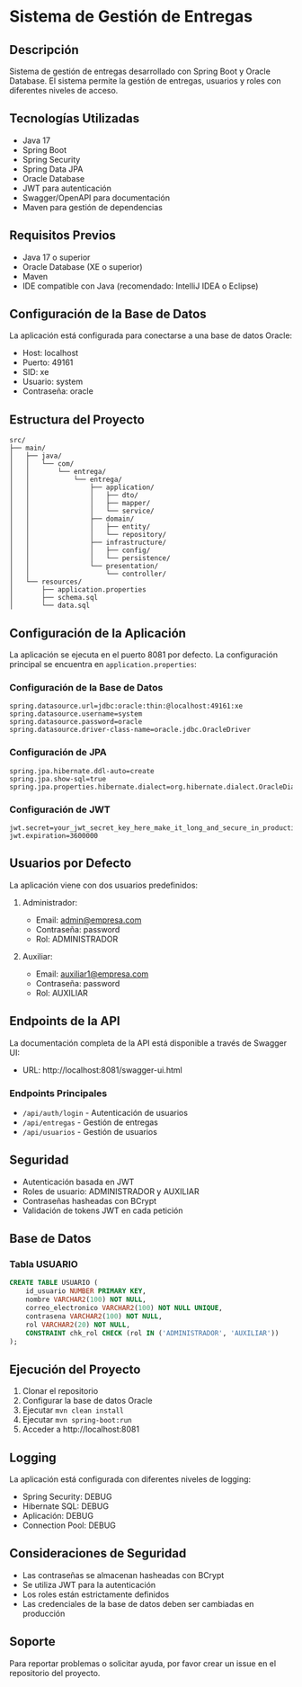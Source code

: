 # Sistema de Gestión de Entregas

## Descripción
Sistema de gestión de entregas desarrollado con Spring Boot y Oracle Database. El sistema permite la gestión de entregas, usuarios y roles con diferentes niveles de acceso.

## Tecnologías Utilizadas
- Java 17
- Spring Boot
- Spring Security
- Spring Data JPA
- Oracle Database
- JWT para autenticación
- Swagger/OpenAPI para documentación
- Maven para gestión de dependencias

## Requisitos Previos
- Java 17 o superior
- Oracle Database (XE o superior)
- Maven
- IDE compatible con Java (recomendado: IntelliJ IDEA o Eclipse)

## Configuración de la Base de Datos
La aplicación está configurada para conectarse a una base de datos Oracle:
- Host: localhost
- Puerto: 49161
- SID: xe
- Usuario: system
- Contraseña: oracle

## Estructura del Proyecto
```
src/
├── main/
│   ├── java/
│   │   └── com/
│   │       └── entrega/
│   │           └── entrega/
│   │               ├── application/
│   │               │   ├── dto/
│   │               │   ├── mapper/
│   │               │   └── service/
│   │               ├── domain/
│   │               │   ├── entity/
│   │               │   └── repository/
│   │               ├── infrastructure/
│   │               │   ├── config/
│   │               │   └── persistence/
│   │               └── presentation/
│   │                   └── controller/
│   └── resources/
│       ├── application.properties
│       ├── schema.sql
│       └── data.sql
```

## Configuración de la Aplicación
La aplicación se ejecuta en el puerto 8081 por defecto. La configuración principal se encuentra en `application.properties`:

### Configuración de la Base de Datos
```properties
spring.datasource.url=jdbc:oracle:thin:@localhost:49161:xe
spring.datasource.username=system
spring.datasource.password=oracle
spring.datasource.driver-class-name=oracle.jdbc.OracleDriver
```

### Configuración de JPA
```properties
spring.jpa.hibernate.ddl-auto=create
spring.jpa.show-sql=true
spring.jpa.properties.hibernate.dialect=org.hibernate.dialect.OracleDialect
```

### Configuración de JWT
```properties
jwt.secret=your_jwt_secret_key_here_make_it_long_and_secure_in_production
jwt.expiration=3600000
```

## Usuarios por Defecto
La aplicación viene con dos usuarios predefinidos:

1. Administrador:
   - Email: admin@empresa.com
   - Contraseña: password
   - Rol: ADMINISTRADOR

2. Auxiliar:
   - Email: auxiliar1@empresa.com
   - Contraseña: password
   - Rol: AUXILIAR

## Endpoints de la API
La documentación completa de la API está disponible a través de Swagger UI:
- URL: http://localhost:8081/swagger-ui.html

### Endpoints Principales
- `/api/auth/login` - Autenticación de usuarios
- `/api/entregas` - Gestión de entregas
- `/api/usuarios` - Gestión de usuarios

## Seguridad
- Autenticación basada en JWT
- Roles de usuario: ADMINISTRADOR y AUXILIAR
- Contraseñas hasheadas con BCrypt
- Validación de tokens JWT en cada petición

## Base de Datos
### Tabla USUARIO
```sql
CREATE TABLE USUARIO (
    id_usuario NUMBER PRIMARY KEY,
    nombre VARCHAR2(100) NOT NULL,
    correo_electronico VARCHAR2(100) NOT NULL UNIQUE,
    contrasena VARCHAR2(100) NOT NULL,
    rol VARCHAR2(20) NOT NULL,
    CONSTRAINT chk_rol CHECK (rol IN ('ADMINISTRADOR', 'AUXILIAR'))
);
```

## Ejecución del Proyecto
1. Clonar el repositorio
2. Configurar la base de datos Oracle
3. Ejecutar `mvn clean install`
4. Ejecutar `mvn spring-boot:run`
5. Acceder a http://localhost:8081

## Logging
La aplicación está configurada con diferentes niveles de logging:
- Spring Security: DEBUG
- Hibernate SQL: DEBUG
- Aplicación: DEBUG
- Connection Pool: DEBUG

## Consideraciones de Seguridad
- Las contraseñas se almacenan hasheadas con BCrypt
- Se utiliza JWT para la autenticación
- Los roles están estrictamente definidos
- Las credenciales de la base de datos deben ser cambiadas en producción

## Soporte
Para reportar problemas o solicitar ayuda, por favor crear un issue en el repositorio del proyecto. 